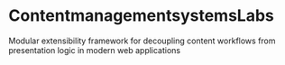 # ContentmanagementsystemsLabs
Modular extensibility framework for decoupling content workflows from presentation logic in modern web applications
